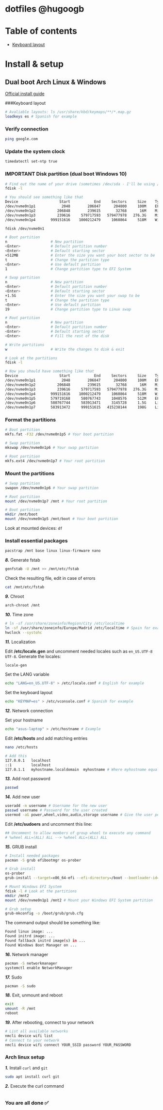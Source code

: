 # dotfiles @hugoogb

# Table of contents

- [Keyboard layout](###keyboard-layout)

# Install & setup

## Dual boot Arch Linux & Windows

[Official install guide](https://wiki.archlinux.org/index.php/installation_guide)

###Keyboard layout

```sh
# Avaliable layouts: ls /usr/share/kbd/keymaps/**/*.map.gz
loadkeys es # Spanish for example
```

### Verify connection

```sh
ping google.com
```

### Update the system clock

```sh
timedatectl set-ntp true
```

### **IMPORTANT** Disk partition (dual boot Windows 10)

```sh
# Find out the name of your drive (sometimes /dev/sda - I'll be using /dev/nvme0n1)
fdisk -l

# You should see something like that
Device                   Start           End     Sectors     Size    Type
/dev/nvme0n1p1            2048        206847      204800     100M    EFI System
/dev/nvme0n1p2          206848        239615       32768      16M    Microsoft reserved
/dev/nvme0n1p3          239616     579717593   579477978   276.3G    Microsoft basic data
/dev/nvme0n1p4       999151616    1000212479     1060864     518M    Windows Recovery environment

fdisk /dev/nvme0n1

# Boot partition
n                    # New partition
<Enter>              # Default partition number
<Enter>              # Default starting sector
+512MB               # Enter the size you want your boot sector to be
t                    # Change the partition type
<Enter>              # Use default partition
1                    # Change partition type to EFI System

# Swap partition
n                    # New partition
<Enter>              # Default partition number
<Enter>              # Default starting sector
+1.5G                # Enter the size you want your swap to be
t                    # Change the partition type
<Enter>              # Use default partition
19                   # Change partition type to Linux swap

# Root partition
n                    # New partition
<Enter>              # Default partition number
<Enter>              # Default starting sector
<Enter>              # Fill the rest of the disk

# Write partitions
w                    # Write the changes to disk & exit

# Look at the partitions
fdisk -l

# Now you should have something like that
Device                   Start           End     Sectors     Size    Type
/dev/nvme0n1p1            2048        206847      204800     100M    EFI System
/dev/nvme0n1p2          206848        239615       32768      16M    Microsoft reserved
/dev/nvme0n1p3          239616     579717593   579477978   276.3G    Microsoft basic data
/dev/nvme0n1p4       999151616    1000212479     1060864     518M    Windows Recovery environment
/dev/nvme0n1p5       579719168     580767743     1048576     512M    EFI System
/dev/nvme0n1p6       580767744     583913471     3145728     1.5G    Linux swap
/dev/nvme0n1p7       583913472     999151615   415238144     198G    Linux filesystem
```

### Format the partitions

```sh
# Boot partition
mkfs.fat -F32 /dev/nvme0n1p5 # Your boot partition

# Swap partition
mkswap /dev/nvme0n1p6 # Your swap partition

# Root partition
mkfs.ext4 /dev/nvme0n1p7 # Your root partition
```

### Mount the partitions

```sh
# Swap partition
swapon /dev/nvme0n1p6 # Your swap partition

# Root partition
mount /dev/nvme0n1p7 /mnt # Your root partition

# Boot partition
mkdir /mnt/boot
mount /dev/nvme0n1p5 /mnt/boot # Your boot partition
```

Look at mounted devices: `df`

### Install essential packages

```sh
pacstrap /mnt base linux linux-firmware nano
```

**_8._** Generate fstab

```sh
genfstab -U /mnt >> /mnt/etc/fstab
```

Check the resulting file, edit in case of errors

```sh
cat /mnt/etc/fstab
```

**_9._** Chroot

```sh
arch-chroot /mnt
```

**_10._** Time zone

```sh
# ln -sf /usr/share/zoneinfo/Region/City /etc/localtime
ln -sf /usr/share/zoneinfo/Europe/Madrid /etc/localtime # Spain for example
hwclock --systohc
```

**_11._** Localization

Edit **/etc/locale.gen** and uncomment needed locales such as `en_US.UTF-8 UTF-8`.
Generate the locales:

```sh
locale-gen
```

Set the LANG variable

```sh
echo "LANG=en_US.UTF-8" > /etc/locale.conf # English for example
```

Set the keyboard layout

```sh
echo "KEYMAP=es" > /etc/vconsole.conf # Spanish for example
```

**_12._** Network connection

Set your hostname

```sh
echo "asus-laptop" > /etc/hostname # Example
```

Edit **/etc/hosts** and add matching entries

```sh
nano /etc/hosts

# Add this
127.0.0.1	localhost
::1		    localhost
127.0.1.1	myhostname.localdomain	myhostname # Where myhostname equals to your hostname in /etc/hostname
```

**_13._** Add root password

```sh
passwd
```

**_14._** Add new user

```sh
useradd -m username # Username for the new user
passwd username # Password for the user created
usermod -aG power,wheel,video,audio,storage username # Give the user permissions
```

Edit **/etc/sudoers** and uncomment this line:

```sh
## Uncomment to allow members of group wheel to execute any command
# %wheel ALL=(ALL) ALL --> %wheel ALL=(ALL) ALL
```

**_15._** GRUB install

```sh
# Install needed packages
pacman -S grub efibootmgr os-prober

# Grub install
os-prober
grub-install --target=x86_64-efi --efi-directory=/boot --bootloader-id=grub

# Mount Windows EFI System
fdisk -l # Look at the partitions
mkdir /mnt2
mount /dev/nvme0n1p1 /mnt2 # Mount your Windows EFI System partition

# Grub setup
grub-mkconfig -o /boot/grub/grub.cfg
```

The command output should be something like:

```sh
Found linux image: ...
Found initrd image: ...
Found fallback initrd image(s) in ...
Found Windows Boot Manager on ...
```

**_16._** Network manager

```sh
pacman -S networkmanager
systemctl enable NetworkManager
```

**_17._** Sudo

```sh
pacman -S sudo
```

**_18._** Exit, unmount and reboot

```sh
exit
umount -R /mnt
reboot
```

**_19._** After rebooting, connect to your network

```sh
# List all available networks
nmcli device wifi list
# Connect to your network
nmcli device wifi connect YOUR_SSID password YOUR_PASSWORD
```

### Arch linux setup

**_1._** Install `curl` and `git`

```sh
sudo apt install curl git
```

**_2._** Execute the curl command

```sh

```

### You are all done ✅
